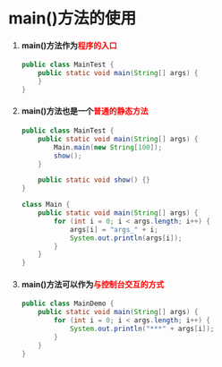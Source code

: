 # main()方法的使用

1. #### main()方法作为<font color="red">程序的入口</font>

   ```java
   public class MainTest {
       public static void main(String[] args) {
       }
   }
   ```

2. #### main()方法也是一个<font color="red">普通的静态方法</font>

   ```java
   public class MainTest {
       public static void main(String[] args) {
           Main.main(new String[100]);
           show();
       }
   
       public static void show() {}
   }
   
   class Main {
       public static void main(String[] args) {
           for (int i = 0; i < args.length; i++) {
               args[i] = "args_" + i;
               System.out.println(args[i]);
           }
       }
   }
   ```

3. #### main()方法可以作为<font color="red">与控制台交互的方式</font>

   ```java
   public class MainDemo {
       public static void main(String[] args) {
           for (int i = 0; i < args.length; i++) {
               System.out.println("***" + args[i]);
           }
       }
   }
   ```